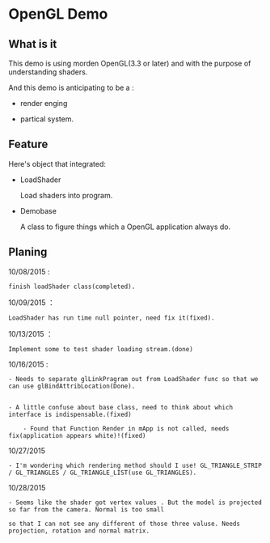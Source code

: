 OpenGL Demo
=======================

What is it
-----------------------

This demo is using morden OpenGL(3.3 or later) and with the purpose of understanding shaders.

And this demo is anticipating to be a :
	
- render enging
	
- partical system.

Feature
-----------------------

Here's object that integrated:

- LoadShader
	
	Load shaders into program.

- Demobase

	A class to figure things which a OpenGL application always do.

Planing
------------------------

10/08/2015 :

	finish loadShader class(completed).

10/09/2015 ： 
	
	LoadShader has run time null pointer, need fix it(fixed).
10/13/2015 ：

	Implement some to test shader loading stream.(done)
10/16/2015 :

	- Needs to separate glLinkPragram out from LoadShader func so that we can use glBindAttribLocation(Done).


	- A little confuse about base class, need to think about which interface is indispensable.(fixed)

		- Found that Function Render in mApp is not called, needs fix(application appears white)!(fixed)


10/27/2015

	- I'm wondering which rendering method should I use! GL_TRIANGLE_STRIP / GL_TRIANGLES / GL_TRIANGLE_LIST(use GL_TRIANGLES).

10/28/2015

	- Seems like the shader got vertex values . But the model is projected so far from the camera. Normal is too small 

	so that I can not see any different of those three valuse. Needs projection, rotation and normal matrix.